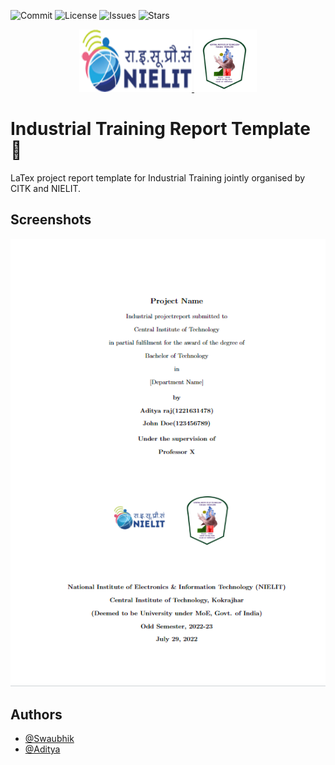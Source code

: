 
![Commit](https://img.shields.io/github/last-commit/industrial-training-cum-internship/industrial-training-report-cit-nielit-template?style=for-the-badge)
![License](https://img.shields.io/github/license/industrial-training-cum-internship/industrial-training-report-cit-nielit-template?style=for-the-badge)
![Issues](https://img.shields.io/github/issues/industrial-training-cum-internship/industrial-training-report-cit-nielit-template?style=for-the-badge)
![Stars](https://img.shields.io/github/stars/industrial-training-cum-internship/industrial-training-report-cit-nielit-template?style=for-the-badge)

<p align="center">
  <a href="https://www.nielit.gov.in/" target="_blank" rel="noopener noreferrer">
    <img width="180" height="100" src="./.github/assets/NIELIT-Logo.png" alt="nielit-logo">
  </a>
  <a href="https://vuejs.org" target="_blank" rel="noopener noreferrer">
    <img width="100" height="100" src="./.github/assets/cit-logo.png" alt="cit-logo">
  </a>
</p>


# Industrial Training Report Template :memo:

 LaTex project report template for Industrial Training jointly organised by CITK and NIELIT.

## Screenshots

![App Screenshot](./.github/assets/Screenshot.png)


## Authors

- [@Swaubhik](https://www.github.com/swaubhik)
- [@Aditya](https://www.github.com/Aditya301-raj)


